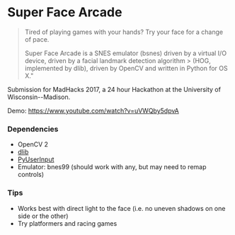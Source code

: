 # Super Face Arcade
> Tired of playing games with your hands? Try your face for a change of pace.
> 
> Super Face Arcade is a SNES emulator (bsnes) driven by a virtual I/O device, driven by a facial landmark detection algorithm > (HOG, implemented by dlib), driven by OpenCV and written in Python for OS X."

Submission for MadHacks 2017, a 24 hour Hackathon at the University of Wisconsin--Madison.

Demo: https://www.youtube.com/watch?v=uVWQby5dpvA

### Dependencies
 * OpenCV 2
 * [dlib](https://github.com/davisking/dlib)
 * [PyUserInput](https://github.com/SavinaRoja/PyUserInput)
 * Emulator: bnes99 (should work with any, but may need to remap controls)

### Tips
 * Works best with direct light to the face (i.e. no uneven shadows on one side or the other)
 * Try platformers and racing games
